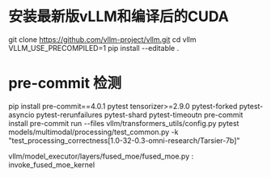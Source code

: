 # 安装最新版vLLM和编译后的CUDA

git clone https://github.com/vllm-project/vllm.git
cd vllm
VLLM_USE_PRECOMPILED=1 pip install --editable .

# pre-commit 检测

pip install pre-commit==4.0.1 pytest tensorizer>=2.9.0 pytest-forked pytest-asyncio pytest-rerunfailures pytest-shard pytest-timeoutn
pre-commit install
pre-commit run --files vllm/transformers_utils/config.py
pytest models/multimodal/processing/test_common.py -k "test_processing_correctness[1.0-32-0.3-omni-research/Tarsier-7b]"

vllm/model_executor/layers/fused_moe/fused_moe.py : invoke_fused_moe_kernel

